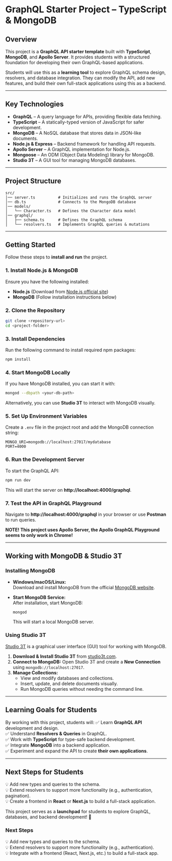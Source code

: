 # GraphQL Starter Project – TypeScript & MongoDB 

## Overview  
This project is a **GraphQL API starter template** built with **TypeScript**, **MongoDB**, and **Apollo Server**. It provides students with a structured foundation for developing their own GraphQL-based applications.  

Students will use this as a **learning tool** to explore GraphQL schema design, resolvers, and database integration. They can modify the API, add new features, and build their own full-stack applications using this as a backend.  

---

## Key Technologies
- **GraphQL** – A query language for APIs, providing flexible data fetching.  
- **TypeScript** – A statically-typed version of JavaScript for safer development.  
- **MongoDB** – A NoSQL database that stores data in JSON-like documents.  
- **Node.js & Express** – Backend framework for handling API requests.  
- **Apollo Server** – A GraphQL implementation for Node.js.  
- **Mongoose** – An ODM (Object Data Modeling) library for MongoDB.  
- **Studio 3T** – A GUI tool for managing MongoDB databases.  

---

## Project Structure
```
src/
│── server.ts          # Initializes and runs the GraphQL server
│── db.ts              # Connects to the MongoDB database
│── models/
│   └── Character.ts   # Defines the Character data model
│── graphql/
│   ├── schema.ts      # Defines the GraphQL schema
│   └── resolvers.ts   # Implements GraphQL queries & mutations
```

---

## Getting Started
Follow these steps to **install and run** the project.

### 1. Install Node.js & MongoDB
Ensure you have the following installed:
- **Node.js** (Download from [Node.js official site](https://nodejs.org/))
- **MongoDB** (Follow installation instructions below)

### 2. Clone the Repository
```sh
git clone <repository-url>
cd <project-folder>
```

### 3. Install Dependencies
Run the following command to install required npm packages:
```sh
npm install
```

### 4. Start MongoDB Locally
If you have MongoDB installed, you can start it with:
```sh
mongod --dbpath <your-db-path>
```
Alternatively, you can use **Studio 3T** to interact with MongoDB visually.

### 5. Set Up Environment Variables
Create a `.env` file in the project root and add the MongoDB connection string:
```
MONGO_URI=mongodb://localhost:27017/mydatabase
PORT=4000
```

### 6. Run the Development Server
To start the GraphQL API:
```sh
npm run dev
```
This will start the server on **http://localhost:4000/graphql**.

### 7. Test the API in GraphQL Playground
Navigate to **http://localhost:4000/graphql** in your browser or use **Postman** to run queries.

**NOTE! This project uses Apollo Server, the Apollo GraphQL Playground seems to only work in Chrome!**

---

## Working with MongoDB & Studio 3T
### Installing MongoDB
- **Windows/macOS/Linux:**  
  Download and install MongoDB from the official [MongoDB website](https://www.mongodb.com/try/download/community).
  
- **Start MongoDB Service:**  
  After installation, start MongoDB:
  ```sh
  mongod
  ```
  This will start a local MongoDB server.

### Using Studio 3T
[Studio 3T](https://studio3t.com/) is a graphical user interface (GUI) tool for working with MongoDB.

1. **Download & Install Studio 3T** from [studio3t.com](https://studio3t.com/download/).
2. **Connect to MongoDB:** Open Studio 3T and create a **New Connection** using `mongodb://localhost:27017`.
3. **Manage Collections:**  
   - View and modify databases and collections.  
   - Insert, update, and delete documents visually.  
   - Run MongoDB queries without needing the command line.  

---

## Learning Goals for Students
By working with this project, students will:
✅ Learn **GraphQL API** development and design.  
✅ Understand **Resolvers & Queries** in GraphQL.  
✅ Work with **TypeScript** for type-safe backend development.  
✅ Integrate **MongoDB** into a backend application.  
✅ Experiment and expand the API to create **their own applications**.  

---

## Next Steps for Students
💡 Add new types and queries to the schema.  
💡 Extend resolvers to support more functionality (e.g., authentication, pagination).  
💡 Create a frontend in **React** or **Next.js** to build a full-stack application.  

This project serves as a **launchpad** for students to explore GraphQL, databases, and backend development! 🚀

### Next Steps
💡 Add new types and queries to the schema.  
💡 Extend resolvers to support more functionality (e.g., authentication).  
💡 Integrate with a frontend (React, Next.js, etc.) to build a full-stack app.  


